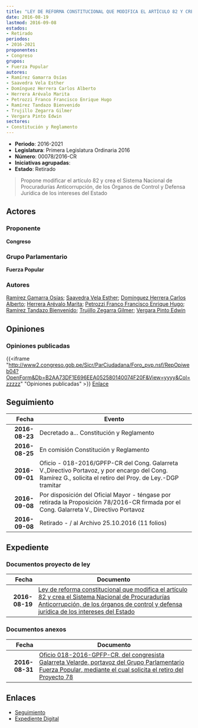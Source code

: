 ```yaml
---
title: "LEY DE REFORMA CONSTITUCIONAL QUE MODIFICA EL ARTÍCULO 82 Y CREA EL SISTEMA NACIONAL DE PROCURADURÍAS ANTICORRUPCIÓN, DE LOS ÓRGANOS DE CONTROL Y DEFENSA JURÍDICA DE LOS INTERESES DEL ESTADO"
date: 2016-08-19
lastmod: 2016-09-08
estados:
- Retirado
periodos:
- 2016-2021
proponentes:
- Congreso
grupos:
- Fuerza Popular
autores:
- Ramírez Gamarra Osías
- Saavedra Vela Esther
- Domínguez Herrera Carlos Alberto
- Herrera Arévalo Marita
- Petrozzi Franco Francisco Enrique Hugo
- Ramírez Tandazo Bienvenido
- Trujillo Zegarra Gilmer
- Vergara Pinto Edwin
sectores:
- Constitución y Reglamento
---
```

- **Periodo**: 2016-2021
- **Legislatura**: Primera Legislatura Ordinaria 2016
- **Número**: 00078/2016-CR
- **Iniciativas agrupadas**: 
- **Estado**: Retirado

> Propone modificar el artículo 82 y crea el Sistema Nacional de Procuradurías Anticorrupción, de los Órganos de Control y Defensa Jurídica de los intereses del Estado


## Actores

### Proponente

**Congreso**

### Grupo Parlamentario

**Fuerza Popular**

### Autores

[Ramírez Gamarra Osías](mailto:mailto:oramirez@congreso.gob.pe); [Saavedra Vela Esther](mailto:mailto:esaavedra@congreso.gob.pe); [Domínguez Herrera Carlos Alberto](mailto:mailto:cdominguez@congreso.gob.pe); [Herrera Arévalo Marita](mailto:mailto:mherrera@congreso.gob.pe); [Petrozzi Franco Francisco Enrique Hugo](mailto:mailto:fpetrozzi@congreso.gob.pe); [Ramírez Tandazo Bienvenido](mailto:mailto:bramirez@congreso.gob.pe); [Trujillo Zegarra Gilmer](mailto:mailto:gtrujilloz@congreso.gob.pe); [Vergara Pinto Edwin](mailto:mailto:evergara@congreso.gob.pe)

## Opiniones

### Opiniones publicadas

{{<iframe "http://www2.congreso.gob.pe/Sicr/ParCiudadana/Foro_pvp.nsf/RepOpiweb04?OpenForm&Db=B2AA73DF1E696EEA052580140074F20F&View=yyyy&Col=zzzzz" "Opiniones publicadas" >}}
[Enlace](http://www2.congreso.gob.pe/Sicr/ParCiudadana/Foro_pvp.nsf/RepOpiweb04?OpenForm&Db=B2AA73DF1E696EEA052580140074F20F&View=yyyy&Col=zzzzz)


## Seguimiento

| Fecha | Evento |
|------:|--------|
| **2016-08-23** | Decretado a... Constitución y Reglamento |
| **2016-08-25** | En comisión Constitución y Reglamento |
| **2016-09-01** | Oficio - 018-2016/GPFP-CR del Cong. Galarreta V.,Directivo Portavoz, y por encargo del Cong. Ramírez G., solicita el retiro del Proy. de Ley.-DGP tramitar |
| **2016-09-08** | Por disposición del Oficial Mayor - téngase por retirada la Proposición 78/2016-CR firmada por el Cong. Galarreta V., Directivo Portavoz |
| **2016-09-08** | Retirado - / al Archivo 25.10.2016 (11 folios) |

## Expediente

### Documentos proyecto de ley

| Fecha | Documento |
|------:|-----------|
| **2016-08-19** | [Ley de reforma constitucional que modifica el artículo 82 y crea el Sistema Nacional de Procuradurías Anticorrupción, de los órganos de control y defensa jurídica de los intereses del Estado](http://www.leyes.congreso.gob.pe/Documentos/2016_2021/Proyectos_de_Ley_y_de_Resoluciones_Legislativas/PL00078_20160819.pdf) |

### Documentos anexos

| Fecha | Documento |
|------:|-----------|
| **2016-08-31** | [Oficio 018-2016-GPFP-CR, del congresista Galarreta Velarde, portavoz del Grupo Parlamentario Fuerza Popular, mediante el cual solicita el retiro del Proyecto 78](http://www.leyes.congreso.gob.pe/Documentos/2016_2021/Oficios/Congresistas/OFICIO-018-2016-GPFP-CR.pdf) |

## Enlaces

- [Seguimiento](http://www2.congreso.gob.pe/Sicr/TraDocEstProc/CLProLey2016.nsf/f7fff46988ca05b1052578e100829cc7/e247500cc23325d40525801400795683?OpenDocument)
- [Expediente Digital](http://www2.congreso.gob.pe/Sicr/TraDocEstProc/CLProLey2016.nsf/f7fff46988ca05b1052578e100829cc7/e247500cc23325d40525801400795683?OpenDocument&Click=05257FB7005EB655.eb71d0cf91d8294e05256cdf006b5706/$Body/0.1C6C)

